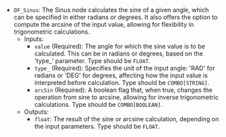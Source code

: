 - `DF_Sinus`: The Sinus node calculates the sine of a given angle, which can be specified in either radians or degrees. It also offers the option to compute the arcsine of the input value, allowing for flexibility in trigonometric calculations.
    - Inputs:
        - `value` (Required): The angle for which the sine value is to be calculated. This can be in radians or degrees, based on the 'type_' parameter. Type should be `FLOAT`.
        - `type_` (Required): Specifies the unit of the input angle: 'RAD' for radians or 'DEG' for degrees, affecting how the input value is interpreted before calculation. Type should be `COMBO[STRING]`.
        - `arcSin` (Required): A boolean flag that, when true, changes the operation from sine to arcsine, allowing for inverse trigonometric calculations. Type should be `COMBO[BOOLEAN]`.
    - Outputs:
        - `float`: The result of the sine or arcsine calculation, depending on the input parameters. Type should be `FLOAT`.
